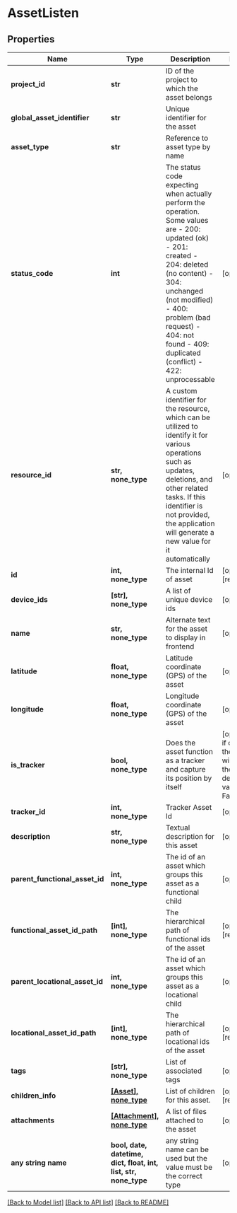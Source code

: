 # AssetListen


## Properties
Name | Type | Description | Notes
------------ | ------------- | ------------- | -------------
**project_id** | **str** | ID of the project to which the asset belongs | 
**global_asset_identifier** | **str** | Unique identifier for the asset | 
**asset_type** | **str** | Reference to asset type by name | 
**status_code** | **int** | The status code expecting when actually perform the operation. Some values are - 200: updated (ok)  - 201: created - 204: deleted (no content) - 304: unchanged (not modified) - 400: problem (bad request) - 404: not found - 409: duplicated (conflict) - 422: unprocessable  | [optional] 
**resource_id** | **str, none_type** | A custom identifier for the resource, which can be utilized to identify it for various operations such as updates, deletions, and other related tasks. If this identifier is not provided, the application will generate a new value for it automatically | [optional] 
**id** | **int, none_type** | The internal Id of asset | [optional] [readonly] 
**device_ids** | **[str], none_type** | A list of unique device ids | [optional] 
**name** | **str, none_type** | Alternate text for the asset to display in frontend | [optional] 
**latitude** | **float, none_type** | Latitude coordinate (GPS) of the asset | [optional] 
**longitude** | **float, none_type** | Longitude coordinate (GPS) of the asset | [optional] 
**is_tracker** | **bool, none_type** | Does the asset function as a tracker and capture its position by itself | [optional]  if omitted the server will use the default value of False
**tracker_id** | **int, none_type** | Tracker Asset Id | [optional] 
**description** | **str, none_type** | Textual description for this asset | [optional] 
**parent_functional_asset_id** | **int, none_type** | The id of an asset which groups this asset as a functional child | [optional] 
**functional_asset_id_path** | **[int], none_type** | The hierarchical path of functional ids of the asset | [optional] [readonly] 
**parent_locational_asset_id** | **int, none_type** | The id of an asset which groups this asset as a locational child | [optional] 
**locational_asset_id_path** | **[int], none_type** | The hierarchical path of locational ids of the asset | [optional] [readonly] 
**tags** | **[str], none_type** | List of associated tags | [optional] 
**children_info** | [**[Asset], none_type**](Asset.md) | List of children for this asset. | [optional] [readonly] 
**attachments** | [**[Attachment], none_type**](Attachment.md) | A list of files attached to the asset | [optional] 
**any string name** | **bool, date, datetime, dict, float, int, list, str, none_type** | any string name can be used but the value must be the correct type | [optional]

[[Back to Model list]](../README.md#documentation-for-models) [[Back to API list]](../README.md#documentation-for-api-endpoints) [[Back to README]](../README.md)


